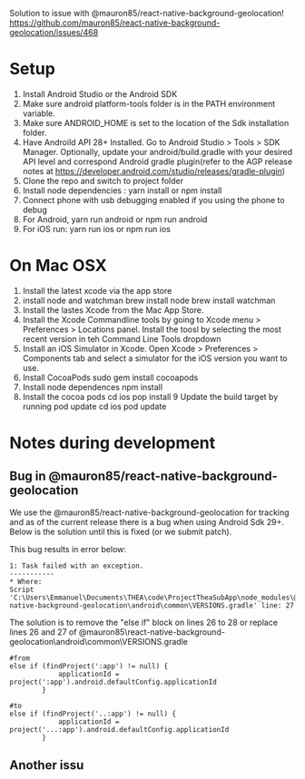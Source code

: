 Solution to issue with  @mauron85/react-native-background-geolocation!
https://github.com/mauron85/react-native-background-geolocation/issues/468


# Setup

1. Install Android Studio or the Android SDK 
2. Make sure android platform-tools folder is in the PATH environment variable. 
3. Make sure ANDROID_HOME is set to the location of the Sdk installation folder.
4. Have Androild API 28+ Installed. Go to Android Studio > Tools > SDK Manager. Optionally, update your android/build.gradle with your desired API level and correspond Android gradle plugin(refer to the AGP release notes at https://developer.android.com/studio/releases/gradle-plugin)
5. Clone the repo  and switch to project folder 
6. Install node dependencies : yarn install or npm install
7. Connect phone with usb debugging enabled if you using the phone to debug 
8. For Android, yarn run android or npm run android 
9. For iOS run: yarn run ios or npm run ios

# On Mac OSX 
1. Install the latest xcode via the app store 
2. install node and watchman 
   brew install node 
   brew install watchman
3. Install the lastes Xcode from the Mac App Store.
4. Install the Xcode Commandline tools by going to Xcode menu > Preferences > Locations panel. Install the toosl by selecting the most recent version in teh Command Line Tools dropdown
5. Install an iOS Simulator in Xcode. Open Xcode > Preferences > Components tab and select a simulator for the iOS version you want to use. 
6. Install CocoaPods 
	sudo gem install cocoapods
7. Install node dependences 
	npm install 
8. Install the cocoa pods 
    cd ios 
	pop install 
9 Update the build target by running pod update 
	cd ios 
	pod update

# Notes during development 
## Bug in  @mauron85/react-native-background-geolocation
We use the @mauron85/react-native-background-geolocation for tracking and as of the current  release there is a bug when using Android Sdk 29+. Below is the solution until this is fixed (or we submit patch).

This bug results in error below:
```
1: Task failed with an exception.
-----------
* Where:
Script 'C:\Users\Emmanuel\Documents\THEA\code\ProjectTheaSubApp\node_modules\@mauron85\react-native-background-geolocation\android\common\VERSIONS.gradle' line: 27
```

The solution is to  remove the "else if" block on lines 26 to 28 or replace lines 26 and 27 of @mauron85\react-native-background-geolocation\android\common\VERSIONS.gradle

```
#from 
else if (findProject(':app') != null) {
            applicationId = project(':app').android.defaultConfig.applicationId
        }
		
#to
else if (findProject('..:app') != null) {
            applicationId = project('...:app').android.defaultConfig.applicationId
        }
```


## Another issu